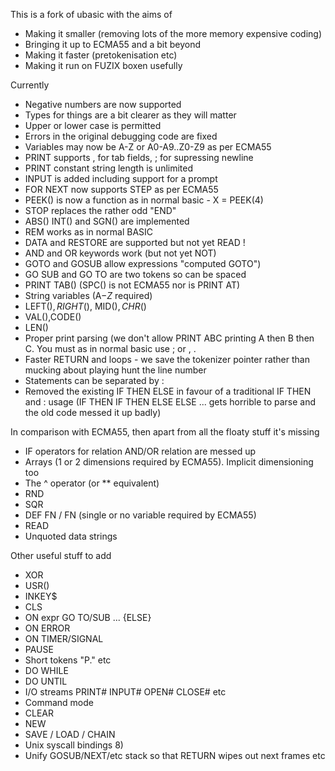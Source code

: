 This is a fork of ubasic with the aims of

- Making it smaller (removing lots of the more memory expensive coding)
- Bringing it up to ECMA55 and a bit beyond
- Making it faster (pretokenisation etc)
- Making it run on FUZIX boxen usefully

Currently

- Negative numbers are now supported
- Types for things are a bit clearer as they will matter
- Upper or lower case is permitted
- Errors in the original debugging code are fixed
- Variables may now be A-Z or A0-A9..Z0-Z9 as per ECMA55
- PRINT supports , for tab fields, ; for supressing newline
- PRINT constant string length is unlimited
- INPUT is added including support for a prompt
- FOR NEXT now supports STEP as per ECMA55
- PEEK() is now a function as in normal basic - X = PEEK(4)
- STOP replaces the rather odd "END"
- ABS() INT() and SGN() are implemented
- REM works as in normal BASIC
- DATA and RESTORE are supported but not yet READ !
- AND and OR keywords work (but not yet NOT)
- GOTO and GOSUB allow expressions "computed GOTO")
- GO SUB and GO TO are two tokens so can be spaced
- PRINT TAB() (SPC() is not ECMA55 nor is PRINT AT)
- String variables (A$-Z$ required)
- LEFT$(), RIGHT$(), MID$(), CHR$()
- VAL(),CODE()
- LEN()
- Proper print parsing (we don't allow PRINT ABC printing A then B then C.
  You must as in normal basic use ; or , .
- Faster RETURN and loops - we save the tokenizer pointer rather than mucking
  about playing hunt the line number
- Statements can be separated by :
- Removed the existing IF THEN ELSE in favour of a traditional IF THEN and
  : usage (IF THEN IF THEN ELSE ELSE ... gets horrible to parse and the old
  code messed it up badly)

In comparison with ECMA55, then apart from all the floaty stuff it's missing

- IF operators for relation AND/OR relation are messed up
- Arrays (1 or 2 dimensions required by ECMA55). Implicit dimensioning too
- The ^ operator (or ** equivalent)
- RND
- SQR
- DEF FN / FN (single or no variable required by ECMA55)
- READ
- Unquoted data strings

Other useful stuff to add
- XOR
- USR()
- INKEY$
- CLS
- ON expr GO TO/SUB  ... {ELSE}
- ON ERROR
- ON TIMER/SIGNAL
- PAUSE
- Short tokens "P." etc
- DO WHILE
- DO UNTIL
- I/O streams PRINT# INPUT# OPEN# CLOSE# etc
- Command mode
- CLEAR
- NEW
- SAVE / LOAD / CHAIN
- Unix syscall bindings 8)
- Unify GOSUB/NEXT/etc stack so that RETURN wipes out next frames etc
